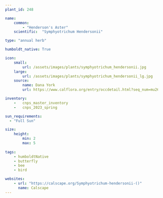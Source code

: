 ```yaml
---
plant_id: 248 

name: 
    common:  
        - "Henderson's Aster"    
    scientific:  "Symphyotrichum Hendersonii"   

type: "annual herb"

humboldt_native: True

icon: 
    small: 
        url: /assets/images/plants/symphyotrichum_hendersonii.jpg 
    large: 
        url: /assets/images/plants/symphyotrichum_hendersonii_lg.jpg 
    source: 
        name: Dana York 
        url: https://www.calflora.org/entry/occdetail.html?seq_num=mu26500

inventory: 
    -   cnps_master_inventory
    -   cnps_2023_spring

sun_requirements:
  - "Full Sun"

size:
    height: 
        min: 2 
        max: 5
 
tags:
    - humboldtNative
    - butterfly
    - bee
    - bird

websites: 
    - url: "https://calscape.org/Symphyotrichum-hendersonii-()"
      name: Calscape
---
```

